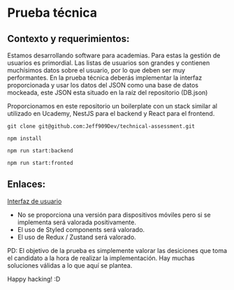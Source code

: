 # Prueba técnica

## Contexto y requerimientos:

Estamos desarrollando software para academias. Para estas la gestión de usuarios es primordial.
Las listas de usuarios son grandes y contienen muchísimos datos sobre el usuario,
por lo que deben ser muy performantes. En la prueba técnica deberás implementar la interfaz proporcionada y
usar los datos del JSON como una base de datos mockeada, este JSON esta situado en la raíz del repositorio (DB.json)

Proporcionamos en este repositorio un boilerplate con un stack similar al utilizado en Ucademy, NestJS para el backend y React para
el frontend.

`git clone git@github.com:Jeff909Dev/technical-assessment.git`

`npm install`

`npm run start:backend`

`npm run start:fronted`

## Enlaces:

[Interfaz de usuario](https://www.figma.com/file/n7HkjhcVD6dZISm9fu5FNG/Prueba-T%C3%A9cnica?node-id=0%3A1)

- No se proporciona una versión para dispositivos móviles pero si se implementa será valorada positivamente.
- El uso de Styled components será valorado.
- El uso de Redux / Zustand será valorado.


PD: El objetivo de la prueba es simplemente valorar las desiciones que toma el candidato a la hora de realizar la implementación. Hay muchas soluciones válidas a lo que aquí se plantea.

Happy hacking! 
:D
